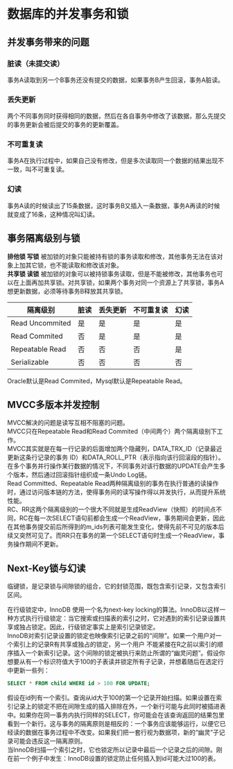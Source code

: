 # 数据库的并发事务和锁

## 并发事务带来的问题

### 脏读（未提交读）

事务A读取到另一个B事务还没有提交的数据，如果事务B产生回滚，事务A脏读。

### 丢失更新

两个不同事务同时获得相同的数据，然后在各自事务中修改了该数据，那么先提交的事务更新会被后提交的事务的更新覆盖。

### 不可重复读

事务A在执行过程中，如果自己没有修改，但是多次读取同一个数据的结果出现不一致，叫不可重复读。

### 幻读

事务A读的时候读出了15条数据，这时事务B又插入一条数据，事务A再读的时候就变成了16条，这种情况叫幻读。

## 事务隔离级别与锁

**排他锁 写锁** 被加锁的对象只能被持有锁的事务读取和修改，其他事务无法在该对象上加其它锁，也不能读取和修改该对象。  
**共享锁 读锁** 被加锁的对象可以被持锁事务读取，但是不能被修改，其他事务也可以在上面再加共享锁。对共享锁，如果两个事务对同一个资源上了共享锁，事务A想更新数据，必须等待事务B释放其共享锁。  

| 隔离级别 | 脏读 | 丢失更新 | 不可重复读 | 幻读 |
| -- | -- | -- | -- | -- |
| Read Uncommited | 是 | 是 | 是 | 是 |
| Read Commited | 否 | 是 | 是 | 是 |
| Repeatable Read | 否 | 否 | 否 | 是 |
| Serializable | 否 | 否 | 否 | 否 |

Oracle默认是Read Commited，Mysql默认是Repeatable Read。

## MVCC多版本并发控制

MVCC解决的问题是读写互相不阻塞的问题。  
MVCC只在Repeatable Read和Read Commited（中间两个）两个隔离级别下工作。  
MVCC其实就是在每一行记录的后面增加两个隐藏列，DATA_TRX_ID（记录最近更新这条行记录的事务 ID）和DATA_ROLL_PTR（表示指向该行回滚段的指针）。  
在多个事务并行操作某行数据的情况下，不同事务对该行数据的UPDATE会产生多个版本，然后通过回滚指针组织成一条Undo Log链。  
Read Committed、Repeatable Read两种隔离级别的事务在执行普通的读操作时，通过访问版本链的方法，使得事务间的读写操作得以并发执行，从而提升系统性能。  
RC、RR这两个隔离级别的一个很大不同就是生成ReadView（快照）的时间点不同，RC在每一次SELECT语句前都会生成一个ReadView，事务期间会更新，因此在其他事务提交前后所得到的m_ids列表可能发生变化，使得先前不可见的版本后续又突然可见了。而RR只在事务的第一个SELECT语句时生成一个ReadView，事务操作期间不更新。

## Next-Key锁与幻读

临键锁，是记录锁与间隙锁的组合，它的封锁范围，既包含索引记录，又包含索引区间。

在行级锁定中，InnoDB 使用一个名为next-key locking的算法。InnoDB以这样一种方式执行行级锁定：当它搜索或扫描表的索引之时，它对遇到的索引记录设置共享或独占锁定。因此，行级锁定事实上是索引记录锁定。  
InnoDB对索引记录设置的锁定也映像索引记录之前的“间隙”。如果一个用户对一个索引上的记录R有共享或独占的锁定，另一个用户 不能紧接在R之前以索引的顺序插入一个新索引记录。这个间隙的锁定被执行来防止所谓的“幽灵问题”。假设你想要从有一个标识符值大于100的子表读并锁定所有子记录，并想着随后在选定行中更新一些列：

```sql
SELECT * FROM child WHERE id > 100 FOR UPDATE;
```

假设在id列有一个索引。查询从id大于100的第一个记录开始扫描。如果设置在索引记录上的锁定不把在间隙生成的插入排除在外，一个新行可能与此同时被插进表中。如果你在同一事务内执行同样的SELECT，你可能会在该查询返回的结果包里看到一个新行。这与事务的隔离原则是相反的：一个事务应该能够运行，以便它已经读的数据在事务过程中不改变。如果我们把一套行视为数据项，新的“幽灵”子记录可能会违反这一隔离原则。  
当InnoDB扫描一个索引之时，它也锁定所以记录中最后一个记录之后的间隙。刚在前一个例子中发生：InnoDB设置的锁定防止任何插入到id可能大过100的表。
